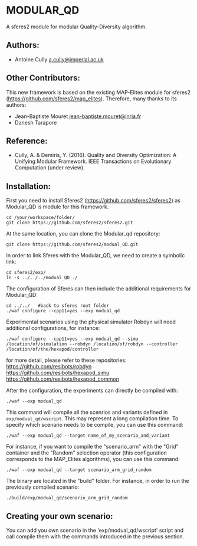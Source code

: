 # MODULAR_QD

A sferes2 module for modular Quality-Diversity algorithm.

## Authors:
- Antoine Cully a.cully@imperial.ac.uk

## Other Contributors:
This new framework is based on the existing MAP-Elites module for sferes2 (https://github.com/sferes2/map_elites).
Therefore, many thanks to its authors:
- Jean-Baptiste Mouret jean-baptiste.mouret@inria.fr
- Danesh Tarapore


## Reference:
- Cully, A. & Demiris, Y. (2016). Quality and Diversity Optimization: A Unifying Modular Framework. IEEE Transactions on Evolutionary Computation (under review).

## Installation:
First you need to install Sferes2 (https://github.com/sferes2/sferes2) as Modular_QD is module for this framework.
```
cd /your/workspace/folder/
git clone https://github.com/sferes2/sferes2.git
```

At the same location, you can clone the Modular_qd repository:
```
git clone https://github.com/sferes2/modual_QD.git
```

In order to link Sferes with the Modular_QD, we need to create a symbolic link:
```
cd sferes2/exp/
ln -s ../../../modual_QD ./
```

The configuration of Sferes can then include the additional requirements for Modular_QD:
```
cd ../../   #back to sferes root folder
./waf configure --cpp11=yes --exp modual_qd
```

Experimental scenarios using the physical simulator Robdyn will need additional configurations, for instance:
```
./waf configure --cpp11=yes --exp modual_qd --simu /location/of/simulation --robdyn /location/of/robdyn --controller /location/of/the/hexapod/controller
```
for more detail, please refer to these repositories:
https://github.com/resibots/robdyn
https://github.com/resibots/hexapod_simu
https://github.com/resibots/hexapod_common

After the configuration, the experiments can directly be compiled with:
```
./waf --exp modual_qd
```
This command will compile all the scenrios and variants defined in `exp/modual_qd/wscript`. This may represent a long compilation time.
To specify which scenario needs to be compile, you can use this command:
```
./waf --exp modual_qd --target name_of_my_scenario_and_variant
``` 
For instance, if you want to compile the "scenario_arm" with the "Grid" container and the "Random" selection operator (this configuration corresponds to the MAP_Elites algorithms), you can use this command:
```
./waf --exp modual_qd --target scenario_arm_grid_random
```

The binary are located in the "build" folder. For instance, in order to run the previously compiled scenario:
```
./build/exp/modual_qd/scenario_arm_grid_random
```

## Creating your own scenario:
You can add you own scenario in the 'exp/modual_qd/wscript' script and call compile them with the commands introduced in the previous section.

